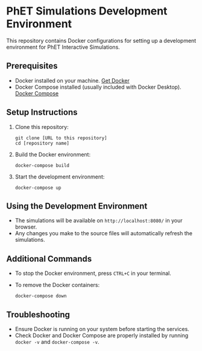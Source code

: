 
# PhET Simulations Development Environment

   This repository contains Docker configurations for setting up a development environment for PhET Interactive Simulations.

## Prerequisites

- Docker installed on your machine. [Get Docker](https://docs.docker.com/get-docker/)
- Docker Compose installed (usually included with Docker Desktop). [Docker Compose](https://docs.docker.com/compose/install/)

## Setup Instructions

   1. Clone this repository:

      ```
      git clone [URL to this repository]
      cd [repository name]
      ```

   2. Build the Docker environment:

      ```
      docker-compose build
      ```

   3. Start the development environment:

      ```
      docker-compose up
      ```

## Using the Development Environment

- The simulations will be available on `http://localhost:8080/` in your browser.
- Any changes you make to the source files will automatically refresh the simulations.

## Additional Commands

- To stop the Docker environment, press `CTRL+C` in your terminal.
- To remove the Docker containers:

     ```
     docker-compose down
     ```

## Troubleshooting

- Ensure Docker is running on your system before starting the services.
- Check Docker and Docker Compose are properly installed by running `docker -v` and `docker-compose -v`.
